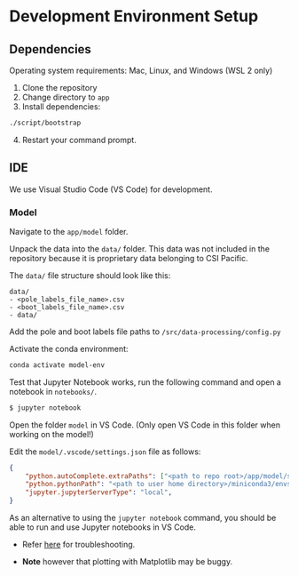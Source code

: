 # Development Environment Setup
## Dependencies
Operating system requirements: Mac, Linux, and Windows (WSL 2 only)

1. Clone the repository
2. Change directory to ```app```
3. Install dependencies:
```bash
./script/bootstrap
```
4. Restart your command prompt.

## IDE
We use Visual Studio Code (VS Code) for development.

### Model

Navigate to the ```app/model``` folder.

Unpack the data into the ```data/``` folder. This data was not included in the repository because it is proprietary data belonging to CSI Pacific.

The ```data/``` file structure should look like this:
```
data/
- <pole_labels_file_name>.csv
- <boot_labels_file_name>.csv
- data/
```

Add the pole and boot labels file paths to ```/src/data-processing/config.py```

Activate the conda environment:
```bash
conda activate model-env 
```

Test that Jupyter Notebook works, run the following command and open a notebook in `notebooks/`.
```bash
$ jupyter notebook
```

Open the folder ```model``` in VS Code. (Only open VS Code in this folder when working on the model!)

Edit the ```model/.vscode/settings.json``` file as follows:
```json
{
    "python.autoComplete.extraPaths": ["<path to repo root>/app/model/src"],
    "python.pythonPath": "<path to user home directory>/miniconda3/envs/model-env/bin/python",
    "jupyter.jupyterServerType": "local",
}
```

As an alternative to using the ```jupyter notebook``` command, you should be able to run and use Jupyter notebooks in VS Code.
* Refer [here](https://code.visualstudio.com/docs/python/jupyter-support) for troubleshooting.

* **Note** however that plotting with Matplotlib may be buggy. 
